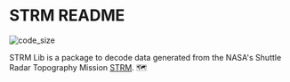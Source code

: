 # STRM README
![code_size](https://img.shields.io/github/languages/code-size/cmedinaarmas/strmlib.svg)

STRM Lib is a package to decode data generated from the NASA's Shuttle Radar Topography Mission [STRM](https://www2.jpl.nasa.gov/srtm/). :world_map:
